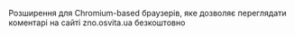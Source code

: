 Розширення для Chromium-based браузерів, яке дозволяє переглядати коментарі на сайті zno.osvita.ua безкоштовно